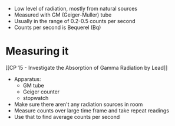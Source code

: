 - Low level of radiation, mostly from natural sources
- Measured with GM (Geiger-Muller) tube
- Usually in the range of 0.2-0.5 counts per second
- Counts per second is Bequerel (Bq)
# Measuring it
[[CP 15 - Investigate the Absorption of Gamma Radiation by Lead]]
- Apparatus:
	- GM tube
	- Geiger counter
	- stopwatch
- Make sure there aren't any radiation sources in room
- Measure counts over large time frame and take repeat readings
- Use that to find average counts per second
